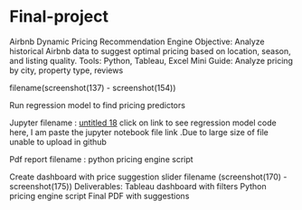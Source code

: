 # Final-project

Airbnb Dynamic Pricing Recommendation Engine
Objective: Analyze historical Airbnb data to suggest optimal pricing based on location, season, and
listing quality.
Tools: Python, Tableau, Excel
Mini Guide:
Analyze pricing by city, property type, reviews

filename(screenshot(137) - screenshot(154))
 
Run regression model to find pricing predictors

Jupyter filename : [ untitled 18](http://localhost:8888/lab/tree/Untitled18.ipynb)   click on link to see regression model code
here, I am paste the jupyter notebook file link .Due to large size of file unable to upload in github

Pdf report filename : python pricing engine script

Create dashboard with price suggestion slider
filename (screenshot(170) - screenshot(175))
Deliverables:
Tableau dashboard with filters
Python pricing engine script
Final PDF with suggestions
